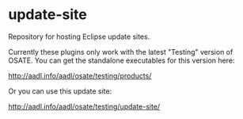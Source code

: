 # update-site
Repository for hosting Eclipse update sites.

Currently these plugins only work with the latest "Testing" version of OSATE. You can get the standalone executables for this version here:

http://aadl.info/aadl/osate/testing/products/

Or you can use this update site:

http://aadl.info/aadl/osate/testing/update-site/
